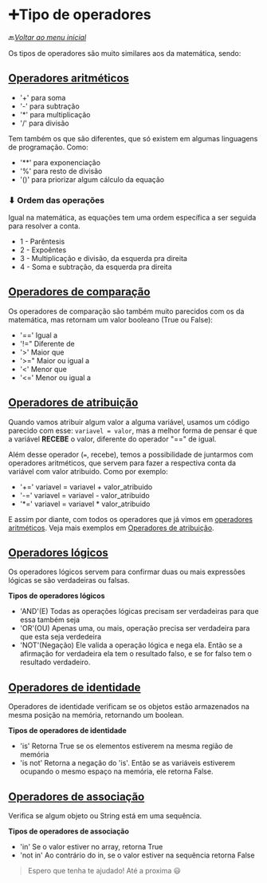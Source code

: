 # ➕Tipo de operadores

🔙[*Voltar ao menu inicial*](https://github.com/Galessoester/Bootcamp-python_backend/tree/main?tab=readme-ov-file#bem-vindos)

Os tipos de operadores são muito similares aos da matemática, sendo:

## [Operadores aritméticos](https://github.com/Galessoester/Bootcamp-python_backend/blob/main/Dominando_Python_e_suas_estruturas_de_dados/TIpos_de_operadores_com_python/operadores_aritmeticos.py)

- '+' para soma
- '-' para subtração
- '*' para multiplicação
- '/' para divisão

Tem também os que são diferentes, que só existem em algumas linguagens de programação. Como:

- '**' para exponenciação
- '%' para resto de divisão
- '()' para priorizar algum cálculo da equação

### ⬇ Ordem das operações

Igual na matemática, as equações tem uma ordem específica a ser seguida para resolver a conta.

- 1 - Parêntesis
- 2 - Expoêntes
- 3 - Multiplicação e divisão, da esquerda pra direita
- 4 - Soma e subtração, da esquerda pra direita

## [Operadores de comparação](https://github.com/Galessoester/Bootcamp-python_backend/blob/main/Dominando_Python_e_suas_estruturas_de_dados/TIpos_de_operadores_com_python/operadores_de_comparacao.py)

Os operadores de comparação são também muito parecidos com os da matemática, mas retornam um valor booleano (True ou False):

- '==' Igual a
- '!=" Diferente de
- '>' Maior que
- '>=" Maior ou igual a
- '<' Menor que
- '<=' Menor ou igual a

## [Operadores de atribuição](https://github.com/Galessoester/Bootcamp-python_backend/blob/main/Dominando_Python_e_suas_estruturas_de_dados/TIpos_de_operadores_com_python/operadores_atribuicao.py)

Quando vamos atribuir algum valor a alguma variável, usamos um código parecido com esse:
`variavel = valor`, mas a melhor forma de pensar é que a variável **RECEBE** o valor, diferente do operador "==" de igual.

Além desse operador (`=`, recebe), temos a possibilidade de juntarmos com    operadores aritméticos, que servem para fazer a respectiva conta da variável com valor atribuido. Como por exemplo:
- '+=' variavel = variavel + valor_atribuido
- '-=' variavel = variavel - valor_atribuido
- '*=' variavel = variavel * valor_atribuido

E assim por diante, com todos os operadores que já vimos em [operadores aritméticos](https://github.com/Galessoester/Bootcamp-python_backend/blob/main/Dominando_Python_e_suas_estruturas_de_dados/TIpos_de_operadores_com_python/operadores_aritmeticos.py). Veja mais exemplos em [Operadores de atribuição](https://github.com/Galessoester/Bootcamp-python_backend/blob/main/Dominando_Python_e_suas_estruturas_de_dados/TIpos_de_operadores_com_python/operadores_atribuicao.py).

## [Operadores lógicos](https://github.com/Galessoester/Bootcamp-python_backend/blob/main/Dominando_Python_e_suas_estruturas_de_dados/TIpos_de_operadores_com_python/operadores_logicos.py)

Os operadores lógicos servem para confirmar duas ou mais expressões lógicas se são verdadeiras ou falsas.

**Tipos de operadores lógicos**

- 'AND'(E) Todas as operações lógicas precisam ser verdadeiras para que essa também seja
- 'OR'(OU) Apenas uma, ou mais, operação precisa ser verdadeira para que esta seja verdedeira
- 'NOT'(Negação) Ele valida a operação lógica e nega ela. Então se a afirmação for verdadeira ela tem o resultado falso, e se for falso tem o resultado verdadeiro.

## [Operadores de identidade](https://github.com/Galessoester/Bootcamp-python_backend/blob/main/Dominando_Python_e_suas_estruturas_de_dados/TIpos_de_operadores_com_python/operadores_identidade.py)

Operadores de identidade verificam se os objetos estão armazenados na mesma posição na memória, retornando um boolean.

**Tipos de operadores de identidade**

- 'is' Retorna True se os elementos estiverem na mesma região de memória  
- 'is not' Retorna a negação do 'is'. Então se as variáveis estiverem ocupando o mesmo espaço na memória, ele retorna False.

## [Operadores de associação](https://github.com/Galessoester/Bootcamp-python_backend/blob/main/Dominando_Python_e_suas_estruturas_de_dados/TIpos_de_operadores_com_python/operadores_de_associacao.py)

Verifica se algum objeto ou String está em uma sequência.

**Tipos de operadores de associação** 

- 'in' Se o valor estiver no array, retorna True
- 'not in' Ao contrário do in, se o valor estiver na sequência retorna False

> Espero que tenha te ajudado! Até a proxima 😃